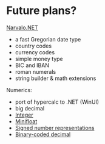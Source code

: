 # Future plans?

[Narvalo.NET](https://github.com/chtoucas/Narvalo.NET)
- a fast Gregorian date type
- country codes
- currency codes
- simple money type
- BIC and IBAN
- roman numerals
- string builder & math extensions

Numerics:
- port of hypercalc to .NET (WinUI)
- big decimal
- [Integer](https://en.wikipedia.org/wiki/Integer_(computer_science))
- [Minifloat](https://en.wikipedia.org/wiki/Minifloat)
- [Signed number representations](https://en.wikipedia.org/wiki/Signed_number_representations)
- [Binary-coded decimal](https://en.wikipedia.org/wiki/Binary-coded_decimal)